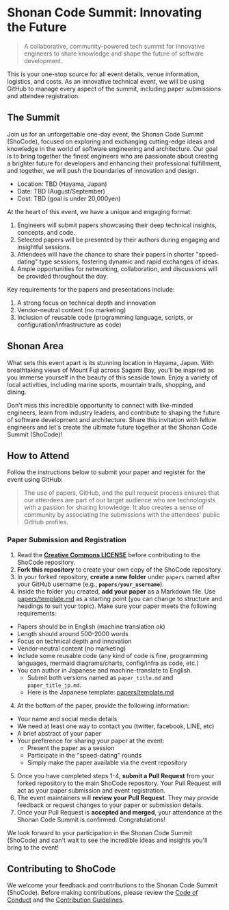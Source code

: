 # Shonan Code Summit: Innovating the Future 
> A collaborative, community-powered tech summit for innovative engineers to share knowledge and shape the future of software development.

This is your one-stop source for all event details, venue information, logistics, and costs. As an innovative technical event, we will be using GitHub to manage every aspect of the summit, including paper submissions and attendee registration.

## The Summit
Join us for an unforgettable one-day event, the Shonan Code Summit (ShoCode), focused on exploring and exchanging cutting-edge ideas and knowledge in the world of software engineering and architecture. Our goal is to bring together the finest engineers who are passionate about creating a brighter future for developers and enhancing their professional fulfillment, and together, we will push the boundaries of innovation and design.

* Location: TBD (Hayama, Japan)
* Date: TBD (August/September) 
* Cost: TBD (goal is under 20,000yen)

At the heart of this event, we have a unique and engaging format:

1. Engineers will submit papers showcasing their deep technical insights, concepts, and code.
1. Selected papers will be presented by their authors during engaging and insightful sessions.
1. Attendees will have the chance to share their papers in shorter "speed-dating" type sessions, fostering dynamic and rapid exchanges of ideas.
1. Ample opportunities for networking, collaboration, and discussions will be provided throughout the day.

Key requirements for the papers and presentations include:

1. A strong focus on technical depth and innovation
1. Vendor-neutral content (no marketing)
1. Inclusion of reusable code (programming language, scripts, or configuration/infrastructure as code)

## Shonan Area
What sets this event apart is its stunning location in Hayama, Japan. With breathtaking views of Mount Fuji across Sagami Bay, you'll be inspired as you immerse yourself in the beauty of this seaside town. Enjoy a variety of local activities, including marine sports, mountain trails, shopping, and dining.

Don't miss this incredible opportunity to connect with like-minded engineers, learn from industry leaders, and contribute to shaping the future of software development and architecture. Share this invitation with fellow engineers and let's create the ultimate future together at the Shonan Code Summit (ShoCode)!

## How to Attend

Follow the instructions below to submit your paper and register for the event using GitHub:

> The use of papers, GitHub, and the pull request process ensures that our attendees are part of our target audience who are technologists with a passion for sharing knowledge. It also creates a sense of community by associating the submissions with the attendees' public GitHub profiles.

### Paper Submission and Registration
1. Read the **[Creative Commons LICENSE](LICENSE)** before contributing to the ShoCode repository.
1. **Fork this repository** to create your own copy of the ShoCode repository.
2. In your forked repository, **create a new folder** under `papers` named after your GitHub username (e.g., **`papers/your_username`**).
3. Inside the folder you created, **add your paper** as a Markdown file. Use [papers/template.md](papers/template.md) as a 
starting point (you can change to structure and headings to suit your 
topic). Make sure your paper meets the following requirements:
  - Papers should be in English (machine translation ok)
  - Length should around 500-2000 words
  - Focus on technical depth and innovation
  - Vendor-neutral content (no marketing)
  - Include some reusable code (any kind of code is fine, 
    programming languages, mermaid diagrams/charts, 
    config/infra as code, etc.)
  - You can author in Japanese and machine-translate to English. 
    - Submit both versions named as `paper_title.md` and `paper_title_jp.md`.
    - Here is the Japanese template: [papers/template.md](papers/template.md)
4. At the bottom of the paper, provide the following information:
  - Your name and social media details
  - We need at least one way to contact you (twitter, facebook, LINE, etc)
  - A brief abstract of your paper
  - Your preference for sharing your paper at the event:
    - Present the paper as a session
    - Participate in the "speed-dating" rounds
    - Simply make the paper available via the event repository
5. Once you have completed steps 1-4, **submit a Pull Request** from your forked repository to the main ShoCode repository. Your Pull Request will act as your paper submission and event registration.
6. The event maintainers will **review your Pull Request**. They may provide feedback or request changes to your paper or submission details.
7. Once your Pull Request is **accepted and merged**, your attendance at the Shonan Code Summit is confirmed. Congratulations!

We look forward to your participation in the Shonan Code Summit (ShoCode) and can't wait to see the incredible ideas and insights you'll bring to the event!

## Contributing to ShoCode

We welcome your feedback and contributions to the 
Shonan Code Summit (ShoCode). Before making contributions, please review the [Code of Conduct](CODE_OF_CONDUCT.md) and the [Contribution Guidelines](CONTRIBUTING.md).

